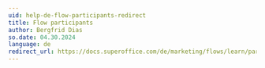 ```yaml
---
uid: help-de-flow-participants-redirect
title: Flow participants
author: Bergfrid Dias
so.date: 04.30.2024
language: de
redirect_url: https://docs.superoffice.com/de/marketing/flows/learn/participants.html
---
```

